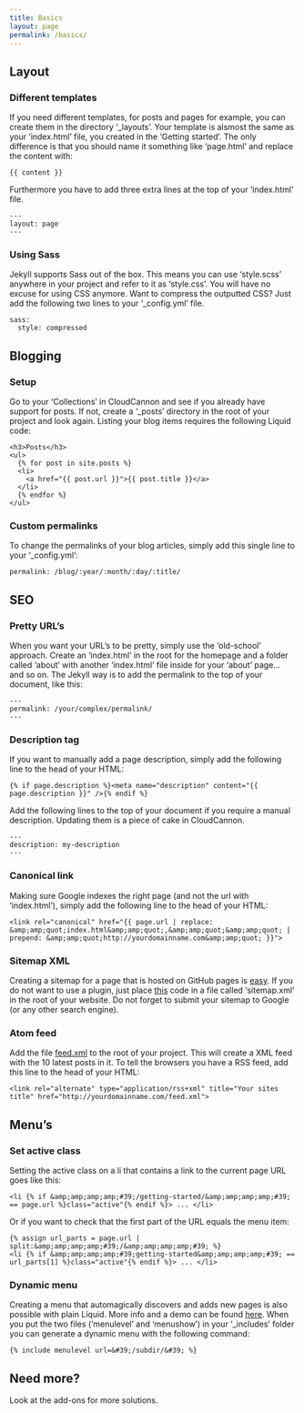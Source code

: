 ```yaml
---
title: Basics
layout: page
permalink: /basics/
---
```


## Layout

### Different templates

If you need different templates, for posts and pages for example, you can create them in the directory ‘_layouts’. Your template is alsmost the same as your ‘index.html’ file, you created in the ‘Getting started’. The only difference is that you should name it something like ‘page.html’ and replace the content with:

~~~
{{ content }}
~~~

Furthermore you have to add three extra lines at the top of your ‘index.html’ file.

~~~
---
layout: page
---
~~~

### Using Sass

Jekyll supports Sass out of the box. This means you can use ‘style.scss’ anywhere in your project and refer to it as ‘style.css’. You will have no excuse for using CSS anymore. Want to compress the outputted CSS? Just add the following two lines to your ‘_config.yml’ file.

~~~
sass:
  style: compressed
~~~

## Blogging

### Setup

Go to your ‘Collections’ in CloudCannon and see if you already have support for posts. If not, create a ‘_posts’ directory in the root of your project and look again. Listing your blog items requires the following Liquid code:

~~~
<h3>Posts</h3>
<ul>
  {% for post in site.posts %}
  <li>
    <a href="{{ post.url }}">{{ post.title }}</a>
  </li>
  {% endfor %}
</ul>
~~~

### Custom permalinks

To change the permalinks of your blog articles, simply add this single line to your ‘_config.yml’:

~~~
permalink: /blog/:year/:month/:day/:title/
~~~

## SEO

### Pretty URL’s

When you want your URL’s to be pretty, simply use the ‘old-school’ approach. Create an ‘index.html’ in the root for the homepage and a folder called ‘about’ with another ‘index.html’ file inside for your ‘about’ page… and so on. The Jekyll way is to add the permalink to the top of your document, like this:

~~~
---
permalink: /your/complex/permalink/
---
~~~

### Description tag

If you want to manually add a page description, simply add the following line to the head of your HTML:

~~~
{% if page.description %}<meta name="description" content="{{ page.description }}" />{% endif %}
~~~

Add the following lines to the top of your document if you require a manual description. Updating them is a piece of cake in CloudCannon.

~~~
---
description: my-description
---
~~~

### Canonical link

Making sure Google indexes the right page (and not the url with ‘index.html’), simply add the following line to the head of your HTML:

~~~
<link rel="canonical" href="{{ page.url | replace: &amp;amp;quot;index.html&amp;amp;quot;,&amp;amp;quot;&amp;amp;quot; | prepend: &amp;amp;quot;http://yourdomainname.com&amp;amp;quot; }}">
~~~

### Sitemap XML

Creating a sitemap for a page that is hosted on GitHub pages is [easy](https://help.github.com/articles/sitemaps-for-github-pages/). If you do not want to use a plugin, just place [this](https://github.com/CloudCannon/Jekyll-Tips/blob/master/sitemap.xml) code in a file called ‘sitemap.xml’ in the root of your website. Do not forget to submit your sitemap to Google (or any other search engine).

### Atom feed

Add the file [feed.xml](https://github.com/jnvsor/jekyll-dynamic-menu/blob/master/feed.xml) to the root of your project. This will create a XML feed with the 10 latest posts in it. To tell the browsers you have a RSS feed, add this line to the head of your HTML:

~~~
<link rel="alternate" type="application/rss+xml" title="Your sites title" href="http://yourdomainname.com/feed.xml">
~~~

## Menu’s

### Set active class

Setting the active class on a li that contains a link to the current page URL goes like this:

~~~
<li {% if &amp;amp;amp;amp;#39;/getting-started/&amp;amp;amp;amp;#39; == page.url %}class="active"{% endif %}> ... </li>
~~~

Or if you want to check that the first part of the URL equals the menu item:

~~~
{% assign url_parts = page.url | split:&amp;amp;amp;amp;#39;/&amp;amp;amp;amp;#39; %}
<li {% if &amp;amp;amp;amp;#39;getting-started&amp;amp;amp;amp;#39; == url_parts[1] %}class="active"{% endif %}> ... </li>
~~~

### Dynamic menu

Creating a menu that automagically discovers and adds new pages is also possible with plain Liquid. More info and a demo can be found [here](https://github.com/jnvsor/jekyll-dynamic-menu). When you put the two files (‘menulevel’ and ‘menushow’) in your ‘_includes’ folder you can generate a dynamic menu with the following command:

~~~
{% include menulevel url=&#39;/subdir/&#39; %}
~~~

## Need more?

Look at the add-ons for more solutions.